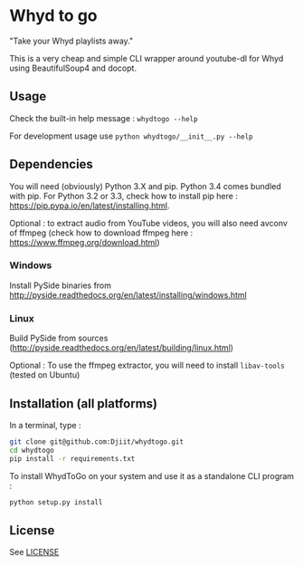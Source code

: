 # Whyd to go

"Take your Whyd playlists away."

This is a very cheap and simple CLI wrapper around youtube-dl for Whyd using BeautifulSoup4 and docopt.

## Usage

Check the built-in help message : `whydtogo --help`

For development usage use `python whydtogo/__init__.py --help`

## Dependencies

You will need (obviously) Python 3.X and pip. Python 3.4 comes bundled with pip.
For Python 3.2 or 3.3, check how to install pip here : https://pip.pypa.io/en/latest/installing.html.

Optional : to extract audio from YouTube videos, you will also need avconv of ffmpeg (check how to download ffmpeg here : https://www.ffmpeg.org/download.html)

### Windows

Install PySide binaries from http://pyside.readthedocs.org/en/latest/installing/windows.html

### Linux

Build PySide from sources (http://pyside.readthedocs.org/en/latest/building/linux.html)

Optional : To use the ffmpeg extractor, you will need to install `libav-tools` (tested on Ubuntu)


## Installation (all platforms)

In a terminal, type :

```bash
git clone git@github.com:Djiit/whydtogo.git
cd whydtogo
pip install -r requirements.txt
```

To install WhydToGo on your system and use it as a standalone CLI program :

```bash
python setup.py install
```

## License

See [LICENSE](./LICENSE)
